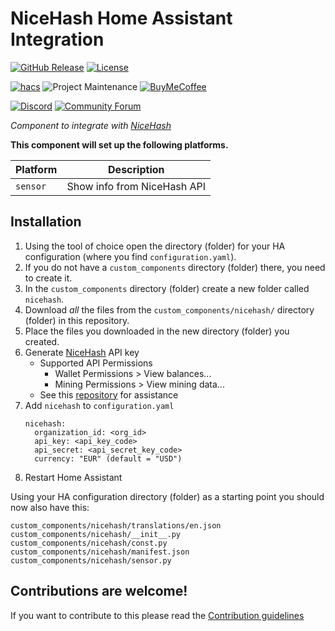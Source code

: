 # NiceHash Home Assistant Integration

[![GitHub Release][releases-shield]][releases]
[![License][license-shield]](LICENSE)

[![hacs][hacsbadge]][hacs]
![Project Maintenance][maintenance-shield]
[![BuyMeCoffee][buymecoffeebadge]][buymecoffee]

[![Discord][discord-shield]][discord]
[![Community Forum][forum-shield]][forum]

_Component to integrate with [NiceHash][nicehash]_

**This component will set up the following platforms.**

Platform | Description
-- | --
`sensor` | Show info from NiceHash API

## Installation

1. Using the tool of choice open the directory (folder) for your HA configuration (where you find `configuration.yaml`).
1. If you do not have a `custom_components` directory (folder) there, you need to create it.
1. In the `custom_components` directory (folder) create a new folder called `nicehash`.
1. Download _all_ the files from the `custom_components/nicehash/` directory (folder) in this repository.
1. Place the files you downloaded in the new directory (folder) you created.
1. Generate [NiceHash][nicehash] API key
    - Supported API Permissions
      - Wallet Permissions > View balances...
      - Mining Permissions > View mining data...
    - See this [repository](https://github.com/nicehash/rest-clients-demo) for assistance
1. Add `nicehash` to `configuration.yaml`
    ```
    nicehash:
      organization_id: <org_id>
      api_key: <api_key_code>
      api_secret: <api_secret_key_code>
      currency: "EUR" (default = "USD")
    ```
1. Restart Home Assistant

Using your HA configuration directory (folder) as a starting point you should now also have this:

```text
custom_components/nicehash/translations/en.json
custom_components/nicehash/__init__.py
custom_components/nicehash/const.py
custom_components/nicehash/manifest.json
custom_components/nicehash/sensor.py
```

<!---->

## Contributions are welcome!

If you want to contribute to this please read the [Contribution guidelines](CONTRIBUTING.md)


[nicehash]: https://nicehash.com
[buymecoffee]: https://www.buymeacoffee.com/brianberg
[buymecoffeebadge]: https://img.shields.io/badge/buy%20me%20a%20coffee-donate-yellow.svg?style=for-the-badge
[commits-shield]: https://img.shields.io/github/commit-activity/y/brianberg/ha-nicehash.svg?style=for-the-badge
[commits]: https://github.com/brianberg/ha-nicehash/commits/master
[hacs]: https://github.com/custom-components/hacs
[hacsbadge]: https://img.shields.io/badge/HACS-Custom-orange.svg?style=for-the-badge
[discord]: https://discord.gg/Qa5fW2R
[discord-shield]: https://img.shields.io/discord/330944238910963714.svg?style=for-the-badge
[forum-shield]: https://img.shields.io/badge/community-forum-brightgreen.svg?style=for-the-badge
[forum]: https://community.home-assistant.io/
[license-shield]: https://img.shields.io/github/license/brianberg/ha-nicehash?style=for-the-badge
[maintenance-shield]: https://img.shields.io/badge/maintainer-Brian%20Berg%20%40brianberg-blue.svg?style=for-the-badge
[releases-shield]: https://img.shields.io/github/v/release/brianberg/ha-nicehash?style=for-the-badge
[releases]: https://github.com/brianberg/ha-nicehash/releases

